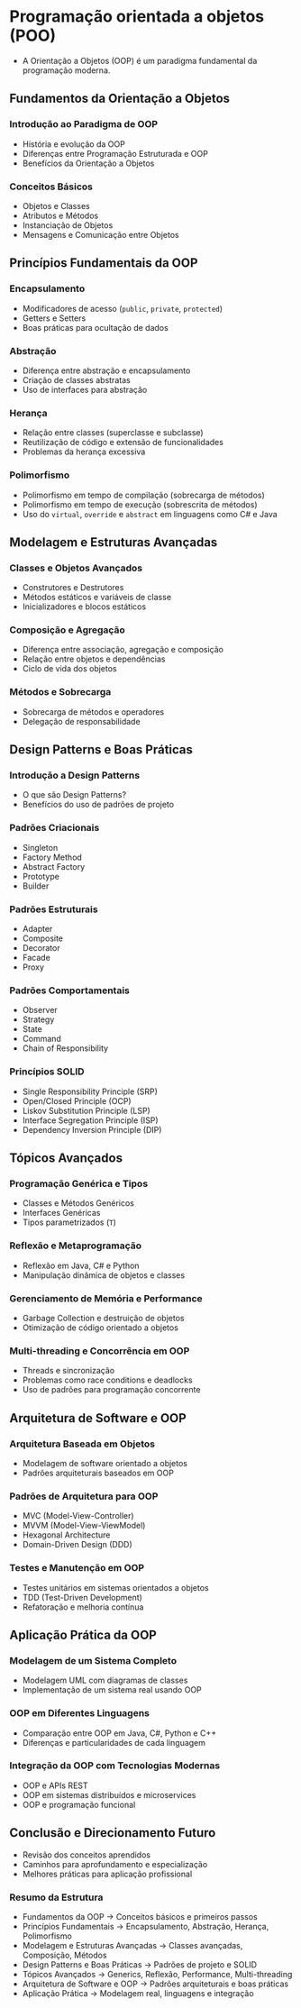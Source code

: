 # Programação orientada a objetos (POO)

- A Orientação a Objetos (OOP) é um paradigma fundamental da programação moderna. 

## Fundamentos da Orientação a Objetos  

### Introdução ao Paradigma de OOP

- História e evolução da OOP  
- Diferenças entre Programação Estruturada e OOP  
- Benefícios da Orientação a Objetos  

### Conceitos Básicos

- Objetos e Classes  
- Atributos e Métodos  
- Instanciação de Objetos  
- Mensagens e Comunicação entre Objetos  

## Princípios Fundamentais da OOP

### Encapsulamento

- Modificadores de acesso (`public`, `private`, `protected`)  
- Getters e Setters  
- Boas práticas para ocultação de dados  

### Abstração

- Diferença entre abstração e encapsulamento  
- Criação de classes abstratas  
- Uso de interfaces para abstração  

### Herança 

- Relação entre classes (superclasse e subclasse)  
- Reutilização de código e extensão de funcionalidades  
- Problemas da herança excessiva  

### Polimorfismo

- Polimorfismo em tempo de compilação (sobrecarga de métodos)  
- Polimorfismo em tempo de execução (sobrescrita de métodos)  
- Uso do `virtual`, `override` e `abstract` em linguagens como C# e Java  

## Modelagem e Estruturas Avançadas  

### Classes e Objetos Avançados

- Construtores e Destrutores  
- Métodos estáticos e variáveis de classe  
- Inicializadores e blocos estáticos  

### Composição e Agregação

- Diferença entre associação, agregação e composição  
- Relação entre objetos e dependências  
- Ciclo de vida dos objetos  

### Métodos e Sobrecarga

- Sobrecarga de métodos e operadores  
- Delegação de responsabilidade  

## Design Patterns e Boas Práticas  

### Introdução a Design Patterns

- O que são Design Patterns?  
- Benefícios do uso de padrões de projeto  

### Padrões Criacionais

- Singleton  
- Factory Method  
- Abstract Factory  
- Prototype  
- Builder  

### Padrões Estruturais

- Adapter  
- Composite  
- Decorator  
- Facade  
- Proxy  

### Padrões Comportamentais

- Observer  
- Strategy  
- State  
- Command  
- Chain of Responsibility  

### Princípios SOLID 

- Single Responsibility Principle (SRP)  
- Open/Closed Principle (OCP)  
- Liskov Substitution Principle (LSP)  
- Interface Segregation Principle (ISP)  
- Dependency Inversion Principle (DIP)  

## Tópicos Avançados  

### Programação Genérica e Tipos 

- Classes e Métodos Genéricos  
- Interfaces Genéricas  
- Tipos parametrizados (`T`)  

### Reflexão e Metaprogramação

- Reflexão em Java, C# e Python  
- Manipulação dinâmica de objetos e classes  

### Gerenciamento de Memória e Performance  

- Garbage Collection e destruição de objetos  
- Otimização de código orientado a objetos  

### Multi-threading e Concorrência em OOP

- Threads e sincronização  
- Problemas como race conditions e deadlocks  
- Uso de padrões para programação concorrente  

## Arquitetura de Software e OOP  

### Arquitetura Baseada em Objetos

- Modelagem de software orientado a objetos  
- Padrões arquiteturais baseados em OOP  

### Padrões de Arquitetura para OOP

- MVC (Model-View-Controller)  
- MVVM (Model-View-ViewModel)  
- Hexagonal Architecture  
- Domain-Driven Design (DDD)  

### Testes e Manutenção em OOP  

- Testes unitários em sistemas orientados a objetos  
- TDD (Test-Driven Development)  
- Refatoração e melhoria contínua  

## Aplicação Prática da OOP  

### Modelagem de um Sistema Completo  

- Modelagem UML com diagramas de classes  
- Implementação de um sistema real usando OOP  

### OOP em Diferentes Linguagens 

- Comparação entre OOP em Java, C#, Python e C++  
- Diferenças e particularidades de cada linguagem  

### Integração da OOP com Tecnologias Modernas  

- OOP e APIs REST  
- OOP em sistemas distribuídos e microservices  
- OOP e programação funcional  

## Conclusão e Direcionamento Futuro

- Revisão dos conceitos aprendidos  
- Caminhos para aprofundamento e especialização  
- Melhores práticas para aplicação profissional  

### Resumo da Estrutura  

- Fundamentos da OOP → Conceitos básicos e primeiros passos  
- Princípios Fundamentais → Encapsulamento, Abstração, Herança, Polimorfismo  
- Modelagem e Estruturas Avançadas → Classes avançadas, Composição, Métodos  
- Design Patterns e Boas Práticas → Padrões de projeto e SOLID  
- Tópicos Avançados → Generics, Reflexão, Performance, Multi-threading  
- Arquitetura de Software e OOP → Padrões arquiteturais e boas práticas  
- Aplicação Prática → Modelagem real, linguagens e integração  
